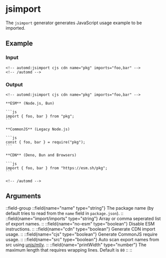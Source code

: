 # jsimport

The `jsimport` generator generates JavaScript usage example to be imported.

## Example

<!-- automd:example cjs cdn generator=jsimport name=pkg imports="foo,bar" -->

### Input

    <!-- automd:jsimport cjs cdn name="pkg" imports="foo,bar" -->
    <!-- /automd -->

### Output

    <!-- automd:jsimport cjs cdn name="pkg" imports="foo,bar" -->

    **ESM** (Node.js, Bun)

    ```js
    import { foo, bar } from "pkg";
    ```

    **CommonJS** (Legacy Node.js)

    ```js
    const { foo, bar } = require("pkg");
    ```

    **CDN** (Deno, Bun and Browsers)

    ```js
    import { foo, bar } from "https://esm.sh/pkg";
    ```

    <!-- /automd -->

<!-- /automd -->

## Arguments

::field-group
    ::field{name="name" type="string"}
    The package name (by default tries to read from the `name` field in `package.json`).
    ::
    ::field{name="import/imports" type="string"}
    Array or comma seperated list of export names.
    ::
    ::field{name="no-esm" type="boolean"}
    Disable ESM instructions.
    ::
    ::field{name="cdn" type="boolean"}
    Generate CDN import usage.
    ::
    ::field{name="cjs" type="boolean"}
    Generate CommonJS require usage.
    ::
    ::field{name="src" type="boolean"}
    Auto scan export names from src using [unjs/mlly](https://mlly.unjs.io).
    ::
    ::field{name="printWidth" type="number"}
    The maximum length that requires wrapping lines. Default is `80`
    ::
::
